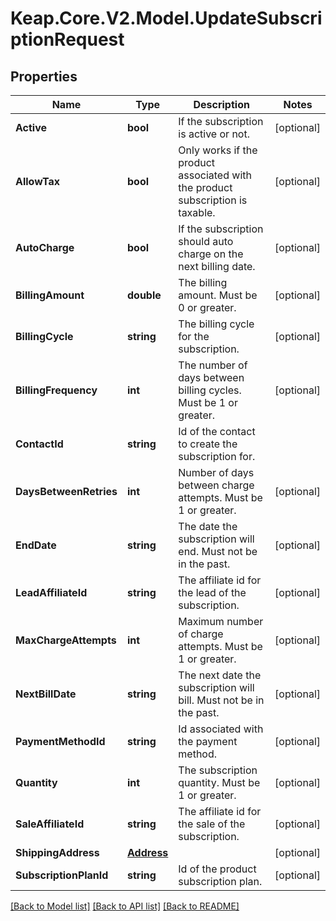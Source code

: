 # Keap.Core.V2.Model.UpdateSubscriptionRequest

## Properties

Name | Type | Description | Notes
------------ | ------------- | ------------- | -------------
**Active** | **bool** | If the subscription is active or not. | [optional] 
**AllowTax** | **bool** | Only works if the product associated with the product subscription is taxable. | [optional] 
**AutoCharge** | **bool** | If the subscription should auto charge on the next billing date. | [optional] 
**BillingAmount** | **double** | The billing amount. Must be 0 or greater. | [optional] 
**BillingCycle** | **string** | The billing cycle for the subscription. | [optional] 
**BillingFrequency** | **int** | The number of days between billing cycles. Must be 1 or greater. | [optional] 
**ContactId** | **string** | Id of the contact to create the subscription for. | 
**DaysBetweenRetries** | **int** | Number of days between charge attempts. Must be 1 or greater. | [optional] 
**EndDate** | **string** | The date the subscription will end. Must not be in the past. | [optional] 
**LeadAffiliateId** | **string** | The affiliate id for the lead of the subscription. | [optional] 
**MaxChargeAttempts** | **int** | Maximum number of charge attempts. Must be 1 or greater. | [optional] 
**NextBillDate** | **string** | The next date the subscription will bill. Must not be in the past. | [optional] 
**PaymentMethodId** | **string** | Id associated with the payment method. | [optional] 
**Quantity** | **int** | The subscription quantity. Must be 1 or greater. | [optional] 
**SaleAffiliateId** | **string** | The affiliate id for the sale of the subscription. | [optional] 
**ShippingAddress** | [**Address**](Address.md) |  | [optional] 
**SubscriptionPlanId** | **string** | Id of the product subscription plan. | [optional] 

[[Back to Model list]](../README.md#documentation-for-models) [[Back to API list]](../README.md#documentation-for-api-endpoints) [[Back to README]](../README.md)

